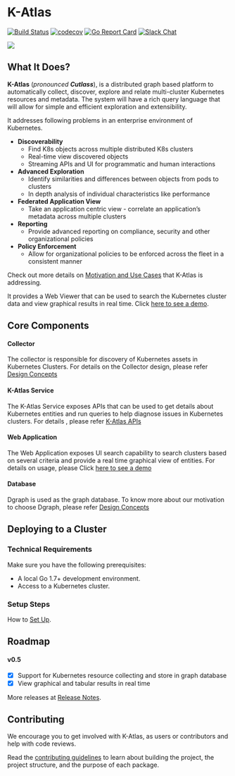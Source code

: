 # K-Atlas

[![Build Status](https://api.travis-ci.org/intuit/katlas.svg?branch=master)](https://www.travis-ci.org/intuit/katlas)
[![codecov](https://codecov.io/gh/intuit/katlas/branch/master/graph/badge.svg)](https://codecov.io/gh/intuit/katlas)
[![Go Report Card](https://goreportcard.com/badge/github.com/intuit/katlas)](https://goreportcard.com/report/github.com/intuit/katlas)
[![Slack Chat](https://img.shields.io/badge/slack-live-orange.svg)](https://katlasio.slack.com/)


![](.gitbook/assets/image.png)

## What It Does?

**K-Atlas** \(_pronounced **Cutlass**_\), is a distributed graph based platform to automatically collect, discover, explore and relate multi-cluster Kubernetes resources and metadata. The system will have a rich query language that will allow for simple and efficient exploration and extensibility.

It addresses following problems in an enterprise environment of Kubernetes.

* **Discoverability**
  * Find K8s objects across multiple distributed K8s clusters
  * Real-time view discovered objects
  * Streaming APIs and UI for programmatic and human interactions
* **Advanced Exploration**
  * Identify similarities and differences between objects from pods to clusters
  * In depth analysis of individual characteristics like performance
* **Federated Application View**
  * Take an application centric view - correlate an application’s metadata across multiple clusters
* **Reporting**
  * Provide advanced reporting on compliance, security and other organizational policies
* **Policy Enforcement**
  * Allow for organizational policies to be enforced across the fleet in a consistent manner

Check out more details on [Motivation and Use Cases](docs/motivation.md) that K-Atlas is addressing.

It provides a Web Viewer that can be used to search the Kubernetes cluster data and view graphical results in real time. Click [here to see a demo](https://www.useloom.com/share/eb97aa1054004be197e3ed732223e689).

## Core Components

#### Collector

The collector is responsible for discovery of Kubernetes assets in Kubernetes Clusters. For details on the  Collector design, please refer [Design Concepts](docs/design-concepts.md)

#### K-Atlas Service

The K-Atlas Service exposes APIs that can be used to get details about Kubernetes entities and run queries to help diagnose issues in Kubernetes clusters. For details , please refer [K-Atlas APIs](docs/rest-apis.md) 

#### Web Application

The Web Application exposes UI search capability to search clusters based on several criteria and provide a real time graphical view of entities. For details on usage, please Click [here to see a demo](https://www.useloom.com/share/eb97aa1054004be197e3ed732223e689)

#### Database

Dgraph is used as the graph database. To know more about our motivation to choose Dgraph, please refer [Design Concepts](docs/design-concepts.md)

## Deploying to a Cluster

### Technical Requirements

Make sure you have the following prerequisites:

* A local Go 1.7+ development environment.
* Access to a Kubernetes cluster.

### Setup Steps

How to [Set Up](docs/installation.md).

## Roadmap

#### v0.5

* [x] Support for Kubernetes resource collecting and store in graph database
* [x] View graphical and tabular results in real time

More releases at [Release Notes](release.md).

## Contributing

We encourage you to get involved with K-Atlas, as users or contributors and help with code reviews.

Read the [contributing guidelines](docs/contributing.md) to learn about building the project, the project structure, and the purpose of each package. 

